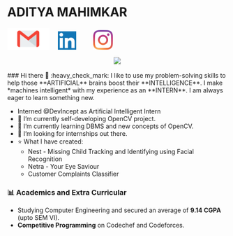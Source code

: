 # ADITYA MAHIMKAR 

[<img src="https://github.com/aditya9110/aditya9110/blob/master/gmail_logo.png" height="50">](mailto:mahimkaradi@gmail.com)
&nbsp;&nbsp;&nbsp;
[<img src="https://github.com/aditya9110/aditya9110/blob/master/Linkedin_icon.png" height="42">](Linkedin.com/in/aditya-mahimkar)
&nbsp;&nbsp;&nbsp;&nbsp;&nbsp;&nbsp;&nbsp;&nbsp;
[<img src="https://github.com/aditya9110/aditya9110/blob/master/instagram%20logo.jpg" height="45">](https://www.instagram.com/adi_9110)
<p align="center">
<img src="https://github-readme-stats.vercel.app/api?username=aditya9110&show_icons=true&theme=dark&count_private=true&include_all_commits=true&custom_title=Aditya's Stats">
</p>
### Hi there 👋
:heavy_check_mark: I like to use my problem-solving skills to help those **ARTIFICIAL** brains boost their **INTELLIGENCE**.
I make *machines intelligent* with my experience as an **INTERN**. I am always eager to learn something new.
  
- Interned @DevIncept as Artificial Intelligent Intern
- 🔭 I’m currently self-developing OpenCV project.
- 🌱 I’m currently learning DBMS and new concepts of OpenCV.
- 👯 I’m looking for internships out there.
- :star: What I have created: 
  - Nest - Missing Child Tracking and Identifying using Facial Recognition
  - Netra - Your Eye Saviour
  - Customer Complaints Classifier

### :bar_chart: Academics and Extra Curricular
- Studying Computer Engineering and secured an average of **9.14 CGPA** (upto SEM VI).
- **Competitive Programming** on Codechef and Codeforces.
